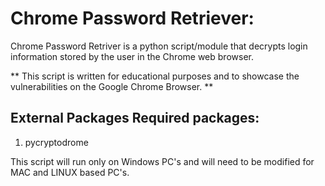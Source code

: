 # Chrome Password Retriever:

Chrome Password Retriver is a python script/module that decrypts login information stored by the user in the Chrome web browser.

** This script is written for educational purposes and to showcase the vulnerabilities on the Google Chrome Browser. **

## External Packages Required packages:
1. pycryptodrome

This script will run only on Windows PC's and will need to be modified for MAC and LINUX based PC's.

